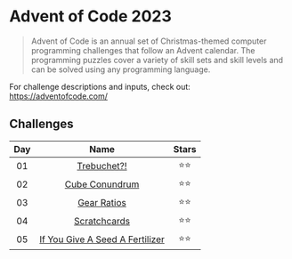 # Advent of Code 2023
> Advent of Code is an annual set of Christmas-themed computer programming challenges that follow an Advent calendar.
> The programming puzzles cover a variety of skill sets and skill levels and can be solved using any programming language.

For challenge descriptions and inputs, check out: https://adventofcode.com/

## Challenges
 Day | Name | Stars |
 :-:| :-: | :-: |
 01 | [Trebuchet?!](day_01) | ⭐️⭐️ |
 02 | [Cube Conundrum](day_02) | ⭐️⭐️ |
 03 | [Gear Ratios](day_03) | ⭐️⭐️ |
 04 | [Scratchcards](day_04) | ⭐️⭐️ |
 05 | [If You Give A Seed A Fertilizer](day_05) | ⭐️⭐️ |

